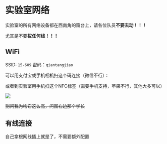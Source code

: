 # 实验室网络
实验室的所有网络设备都在西南角的窗台上，请各位队员**不要去动！！！**

尤其是不要**拔任何线！！！**

## WiFi
SSID: `15-609`
密码：`qiantangjiao`

可以用支付宝或手机相机扫这个码连接（微信不行）：

<Qrcode content="WIFI:S:15-609;T:WPA;P:qiantangjiao;" size="400" />

或者到实验室用手机扫这个NFC标签（需要手机支持，苹果不行，其他大多可以）

![](/mmexport1713797290365.jpg)

~~别问我为啥它这么高，问图右边那个学长~~

## 有线连接
自己拿根网线插上就是了，不需要额外配置
